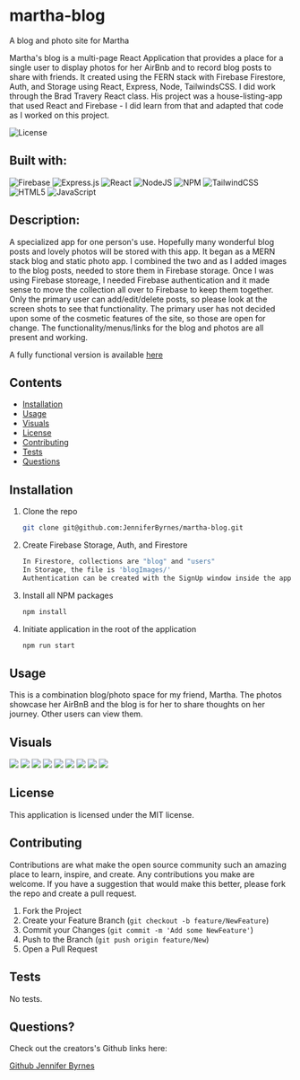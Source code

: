 # martha-blog
A blog and photo site for Martha

Martha's blog is a multi-page React Application that provides a place for a single user to display photos for her AirBnb and to record blog posts to share with friends.  It created using the FERN stack with Firebase Firestore, Auth, and Storage using React, Express, Node, TailwindsCSS.  I did work through the Brad Travery React class.  His project was a house-listing-app that used React and Firebase - I did learn from that and adapted that code as I worked on this project.

![License](https://img.shields.io/badge/License-MIT-lightblue.svg)

## Built with:

![Firebase](https://img.shields.io/badge/-Firebase-orange?style=for-the-badge&logo=firebase)
![Express.js](https://img.shields.io/badge/express.js-%23404d59.svg?style=for-the-badge&logo=express&logoColor=%2361DAFB)
![React](https://img.shields.io/badge/react-%2320232a.svg?style=for-the-badge&logo=react&logoColor=%2361DAFB)
![NodeJS](https://img.shields.io/badge/node.js-6DA55F?style=for-the-badge&logo=node.js&logoColor=white)
![NPM](https://img.shields.io/badge/NPM-%23000000.svg?style=for-the-badge&logo=npm&logoColor=white)
![TailwindCSS](https://img.shields.io/badge/tailwindcss-%2338B2AC.svg?style=for-the-badge&logo=tailwind-css&logoColor=white)
![HTML5](https://img.shields.io/badge/html5-%23E34F26.svg?style=for-the-badge&logo=html5&logoColor=white)
![JavaScript](https://img.shields.io/badge/javascript-%23323330.svg?style=for-the-badge&logo=javascript&logoColor=%23F7DF1E)

## Description:

A specialized app for one person's use.  Hopefully many wonderful blog posts and lovely photos will be stored with this app.  It began as a MERN stack blog and static photo app.  I combined the two and as I added images to the blog posts, needed to store them in Firebase storage.  Once I was using Firebase storeage, I needed Firebase authentication and it made sense to move the collection all over to Firebase to keep them together.  Only the primary user can add/edit/delete posts, so please look at the screen shots to see that functionality.  The primary user has not decided upon some of the cosmetic features of the site, so those are open for change.  The functionality/menus/links for the blog and photos are all present and working.

A fully functional version is available [here](https://martha-blog.vercel.app/)

## Contents

- [Installation](#installation)
- [Usage](#usage)
- [Visuals](#visuals)
- [License](#license)
- [Contributing](#contributing)
- [Tests](#tests)
- [Questions](#questions)

## Installation

1. Clone the repo
   ```sh
   git clone git@github.com:JenniferByrnes/martha-blog.git
   ```
1. Create Firebase Storage, Auth, and Firestore
   ```sh
   In Firestore, collections are "blog" and "users"
   In Storage, the file is 'blogImages/'
   Authentication can be created with the SignUp window inside the app
   ```
2. Install all NPM packages
   ```sh
   npm install
   ```
3. Initiate application in the root of the application
   ```sh
   npm run start
   ```

## Usage

This is a combination blog/photo space for my friend, Martha.  The photos showcase her AirBnB and the blog is for her to share thoughts on her journey.  Other users can view them.

## Visuals

<img src="./src/assets/readme/home.png">
<img src="./src/assets/readme/photo-home.png">
<img src="./src/assets/readme/blog-home.png">
<img src="./src/assets/readme/blog-admin.png">
<img src="./src/assets/readme/blog-new.png">
<img src="./src/assets/readme/log-in.png">
<img src="./src/assets/readme/sign-up.png">
<img src="./src/assets/readme/contact-form.png">
<img src="./src/assets/readme/phone-size.png">

## License

This application is licensed under the MIT license.

## Contributing

Contributions are what make the open source community such an amazing place to learn, inspire, and create. Any contributions you make are welcome. If you have a suggestion that would make this better, please fork the repo and create a pull request.

1. Fork the Project
2. Create your Feature Branch (`git checkout -b feature/NewFeature`)
3. Commit your Changes (`git commit -m 'Add some NewFeature'`)
4. Push to the Branch (`git push origin feature/New`)
5. Open a Pull Request

## Tests

No tests.

## Questions?

Check out the creators's Github links here:

[Github Jennifer Byrnes](https://github.com/JenniferByrnes)